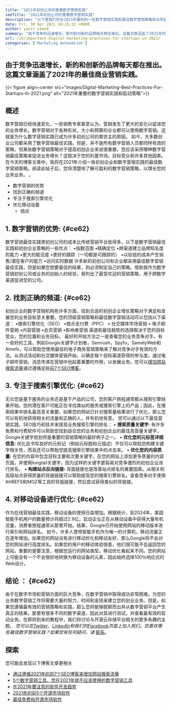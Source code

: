 ```yaml
---
title: "2021年初创公司的重要数字营销实践" 
seoTitle: "2021年初创公司的重要数字营销实践" 
description: "以下是我们将在2021年看到的一些数字营销实践和最佳数字营销策略和业务趋势。" 
date: Fri, 30 Apr 2021 18:25:32 +0000
author: yasir saeed
summary: "由于竞争的迅速增长，新的和创新的品牌每天都在推出。这篇文章涵盖了2021年的最佳商业营销实践。" 
url: /zh/important-digital-marketing-practices-for-startups-in-2021/
categories: ['Marketing Automation']
---
```


## 由于竞争迅速增长，新的和创新的品牌每天都在推出。这篇文章涵盖了2021年的最佳商业营销实践。

{{< figure align=center src="images/Digital-Marketing-Best-Practices-For-Startups-In-2021.png" alt="2021年重要的数字营销实践和启动策略">}}


## **概述** 
数字营销已经快速变化，一些销售专家甚至认为，营销发生了更大的变化以促进您的业务增长。数字营销对于各种形状，大小和预算的企业都可以使用数字营销。这就是为什么数字营销实践已成为许多初创公司的救世主的原因。
如今，大多数创业公司都采用了数字营销最佳实践。但是，并不是所有数字营销人员都同样有效的策略，但某些数字营销策略对于提高初创企业来说很重要。您应该采用哪种数字营销最佳策略来促进业务增长？这取决于您的利基市场，目标受众和许多其他因素。
在今天的博客文章中，我将在2021年介绍一些初创企业和数字营销实践的最佳数字营销策略。阅读此帖子后，您将清楚地了解可盈利的数字营销策略，以增长您的业务业务。 。
* 数字营销的优势
* 找到正确的频道
* 专注于搜索引擎优化
* 优化移动设备
  * 结论

## 1. **数字营销的优势:**  {#ce62}

数字营销最佳实践使初创公司的成本比传统营销平台低得多。以下是数字营销最佳实践和初创企业策略的一些优点：
•指数范围
•精确定位
•跨渠道建立品牌知名度的能力
•更大的能见度
•更好的跟踪（一切都是可跟踪的）
•以较低的成本产生销售/潜在客户的能力
•访问实时数据
许多新的初创公司和企业都采用最佳数字营销最佳实践，但是如果您想要最佳的结果，则必须制定自己的策略。借助我作为数字营销初创公司或业务的创始人的经验，我列出了最受欢迎的营销策略，用于跨数字渠道促进您的公司。

## 2. **找到正确的频道:**  {#ce62}

初创企业的数字营销机构有许多方面，找到合适的初创企业增长策略对于满足和发展您的业务目标至关重要。您的顶级营销策略和最佳数字营销活动可以包括以下渠道：
•搜索引擎优化（SEO）
•按点击付费（PPC）
• 社交媒体市场营销
• 电子邮件营销
•内容营销
•会员营销
•影响者营销
渠道和最佳趋势的选择取决于您的目标受众，您的位置和业务目标。
最好的开始方法之一是查看您的业务竞争对手。有一些好的工具，例如Google关键字计划者，Semrush，Spyfu，SamelyWeb和Ahrefs，可以帮助您使用最佳的电子商务营销策略来了解对竞争对手有效的方法。从测试活动和社交媒体营销开始，以确定每个目标渠道获得的参与度。通过电子邮件营销，消息传递在营销中也起着重要的作用，以发展业务。您可以[增加网站搜索流量][1]通过遵循这些[前7个SEO博客][1]。

## 3. **专注于搜索引擎优化:**  {#ce62}

无论您是基于服务的业务还是基于产品的公司，您的客户旅程通常都从搜索引擎结果开始。您的潜在客户可能正在寻找类似的服务或搜索引擎上的产品；因此，在搜索结果中排名最高至关重要。如果您的网站已针对搜索量结果进行了优化，那么您可以有机地获得相关的流量和正确的人，并有机地有意。
您可以通过以下最佳营销实践，SEO技巧和技术来提高业务搜索引擎的排名：
• **搜索质量关键字:**  有许多免费和付费软件可以帮助您找到适合您的业务和初创企业的最佳高音量关键字。 Google关键字规划师是重要的营销策略的最好例子之一。
• **优化您的元标签详细信息:**  优化且书写良好的元标记（例如元标题和元描述）不仅可以帮助您构建关键字相关性，而且还可以帮助您提高搜索引擎结果中的点击率。
• **优化您的内容质量:**  在您的内容中包含目标主要和次要关键字。在您的网站上添加更多质量的内容页面，并使用longtail关键字，因为这样的关键字更容易对竞争激烈的初创企业进行排名。
• **构建站点反向链接:**  背面链接也是改善站点排名的重要因素。从相关和高级站点获得质量的背链链接可以帮助提高您的搜索引擎排名。查看竞争对手使用AHREFS和MOZ等工具的背面链接，然后尝试获得类似的背链接。

## 4. **对移动设备进行优化:**  {#ce62}

作为在线营销最佳实践，移动设备的使用日益增加。根据统计，到2024年，美国智能手机用户的数量预计将超过2.9亿。启动企业正在从移动设备中获得大量有机流量，消费者旅程通常从那里开始。结果，Google已开始使用网站的移动版本进行索引和网站排名。
如今，许多人使用智能手机作为唯一的计算机，移动流量正在逐年增加。如果您的网站没有进行移动优化和移动友好，那么Google将不会对您的网站进行高度排名。如果您的用户的移动体验很差，他们很可能不会返回您的网站，重要的是要注意，根据您运行的网站类型，移动优化看起来不同。您的网站上可能会有一个不会很好地转换为移动设备的元素，因此始终选择100％响应式的Web设计。

## **结论** ： {#ce62}

由于在数字市场和营销方面的巨大竞争，在数字营销中取得成功非常困难。为您的业务数字营销工作将需要大量的努力，时间和金钱来建立您的创业业务。但是，如果您遵循最有效的营销策略和实践，那么您将能够脱颖而出并从数字营销平台产生真正的结果。那里有很多不同的数字渠道，因此对其进行测试，并查看最有效的启动业务。在即将到来的教程中，我们将讨论与开源云存储平台相关的更多有趣的主题。
_您可以在[Twitter][2]，[LinkedIn][3]和我们的[Facebook][4]页面上加入我们。您喜欢哪些最佳数字营销实践？如果您有任何疑问，请_ [联系][5]。

## 探索
您可能会发现以下博客文章更相关
  * [通过遵循2021年的前7个SEO博客来增加网站搜索流量][1]
  * [5个数字营销工具，您在2021年就不应该使用的数字营销工具][6]
  * [在2021年要注意的软件开发趋势][7]
  * [2021年的前5个开源市场软件][8]
  * [最佳免费和开源市场软件][9]



[1]: https://blog.containerize.com/blogging/increase-website-search-traffic-by-following-top-7-seo-blogs/
[2]: https://twitter.com/containerize_co
[3]: https://www.linkedin.com/company/containerize/
[4]: http://facebook.com/containerize
[5]: mailto:yasir.saeed@aspose.com
[6]: https://blog.containerize.com/2021/01/03/5-digital-marketing-tools-you-shouldn%e2%80%99t-live-without-in-2021/
[7]: https://blog.containerize.com/marketplace/top-5-open-source-marketplace-software-in-2021/
[8]: https://blog.containerize.com/content-management/integrate-mautic-with-joomla-for-marketing-automation/
[9]: https://products.containerize.com/marketplace/
